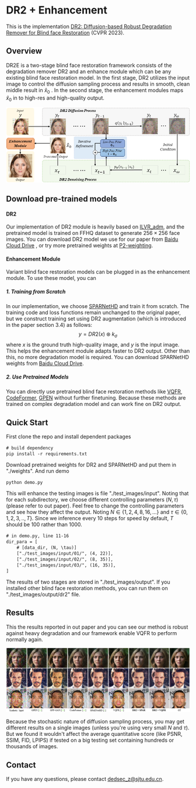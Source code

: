 # DR2 + Enhancement

This is the implementation [DR2: Diffusion-based Robust Degradation Remover for Blind face Restoration](https://arxiv.org/abs/2303.06885) (CVPR 2023).

## Overview

DR2E is a two-stage blind face restoration framework consists of the degradation remover DR2 and an enhance module which can be any existing blind face restoration model. In the first stage, DR2 utilizes the input image to control the diffusion sampling process and results in smooth, clean middle result in $\hat{x}_0$ . In the second stage, the enhancement modules maps $\hat{x}_0$ in to high-res and high-quality output.

![overall_framework](./assets/overall_framework.png)

## Download pre-trained models

#### DR2

Our implementation of DR2 module is heavily based on [ILVR_adm](https://github.com/jychoi118/ilvr_adm), and the pretrained model is trained on FFHQ dataset to generate $256 \times 256$ face images. You can download DR2 model we use for our paper from [Baidu Cloud Drive](https://pan.baidu.com/s/1g8cz0hbd3wByfP9Q9bSHCQ?pwd=dr2e)  , or try more pretrained weights at [P2-weighting](https://github.com/jychoi118/P2-weighting).

#### Enhancement Module

Variant blind face restoration models can be plugged in as the enhancement module. To use these model, you can 

##### 1. Training from Scratch

In our implementation, we choose [SPARNetHD](https://github.com/chaofengc/Face-SPARNet) and train it from scratch. The training code and loss functions remain unchanged to the original paper, but we construct training set using DR2 augmentation (which is introduced in the paper section 3.4) as follows:
$$
y = DR2(x) \circledast k_\sigma
$$
where $x$ is the ground truth high-quality image, and $y$ is the input image. This helps the enhancement module adapts faster to DR2 output. Other than this, no more degradation model is required. You can download SPARNetHD weights from [Baidu Cloud Drive](https://pan.baidu.com/s/1g8cz0hbd3wByfP9Q9bSHCQ?pwd=dr2e).

##### 2. Use Pretrained Models

You can directly use pretrained blind face restoration methods like [VQFR](https://github.com/TencentARC/VQFR), [CodeFormer](https://github.com/sczhou/CodeFormer), [GPEN](https://github.com/yangxy/GPEN) without further finetuning. Because these methods are trained on complex degradation model and can work fine on DR2 output. 

## Quick Start

First clone the repo and install dependent packages 

```
# build dependency
pip install -r requirements.txt
```

Download pretrained weights for DR2 and SPARNetHD and put them in "./weights". And run demo 

```
python demo.py
```

This will enhance the testing images is file "./test_images/input". Noting that for each subdirectory, we choose different controlling parameters $(N, \tau)$ (please refer to out paper). Feel free to change the controlling parameters and see how they affect the output. Noting $N \in \{1, 2, 4, 8, 16, ...\}$ and $\tau \in \{0,1,2,3,..,T\}$. Since we inference every 10 steps for speed by default, $T$ should be 100 rather than 1000.

```
# in demo.py, line 11-16
dir_para = [    
    # [data_dir, (N, \tau)]
    ["./test_images/input/01/", (4, 22)],
    ["./test_images/input/02/", (8, 35)],
    ["./test_images/input/03/", (16, 35)],
] 
```

The results of two stages are stored in "./test_images/output". If you installed other blind face restoration methods, you can run them on "./test_images/output/dr2" file.

## Results

This the results reported in out paper and you can see our method is robust against heavy degradation and  our framework enable VQFR to perform normally again. 

![comparison_on_celeba_test](./assets/comparison_on_celeba_test.png)

Because the stochastic nature of diffusion sampling process, you may get different results on a single images (unless you're using very small $N$ and $\tau$). But we found it wouldn't affect the average quantitative score (like PSNR, SSIM, FID, LPIPS)  if tested on a big testing set containing hundreds or thousands of images. 

## Contact

If you have any questions, please contact dedsec_z@sjtu.edu.cn.
